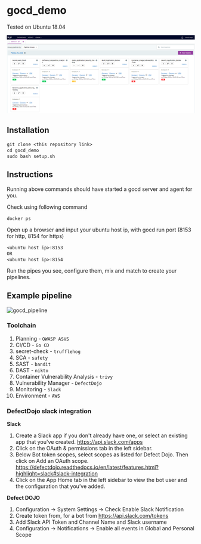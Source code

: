 # gocd_demo

Tested on Ubuntu 18.04

![Alt text](/gocd.png)

## Installation
```
git clone <this repository link>
cd gocd_demo
sudo bash setup.sh
```

## Instructions

Running above commands should have started a gocd server and agent for you.


Check using following command
```
docker ps
```

Open up a browser and input your ubuntu host ip, with gocd run port (8153 for http, 8154 for https)
```
<ubuntu host ip>:8153
OR
<ubuntu host ip>:8154
```

Run the pipes you see, configure them, mix and match to create your pipelines.

## Example pipeline

![gocd_pipeline](https://user-images.githubusercontent.com/11514346/84599383-8be41080-ae69-11ea-952c-51f2ad97f4eb.PNG)


### Toolchain
1. Planning - `OWASP ASVS`
2. CI/CD - `Go CD` 
3. secret-check - `trufflehog`
4. SCA - `safety`
5. SAST - `bandit`
6. DAST - `nikto`
7. Container Vulnerability Analysis - `trivy`
8. Vulnerability Manager - `DefectDojo`
9. Monitoring - `Slack`
10. Environment - `AWS`

### DefectDojo slack integration
**Slack**

1. Create a Slack app if you don't already have one, or select an existing app that you've created.
https://api.slack.com/apps
2. Click on the OAuth & permissions tab in the left sidebar.
3. Below Bot token scopes, select scopes as listed for Defect Dojo. Then click on Add an OAuth scope.
https://defectdojo.readthedocs.io/en/latest/features.html?highlight=slack#slack-integration
4. Click on the App Home tab in the left sidebar to view the bot user and the configuration that you’ve added.

**Defect DOJO**
1. Configuration -> System Settings -> Check Enable Slack Notification
2. Create token from, for a bot from https://api.slack.com/tokens
3. Add Slack API Token and Channel Name and Slack username
4. Configuration -> Notifications -> Enable all events in Global and Personal Scope
